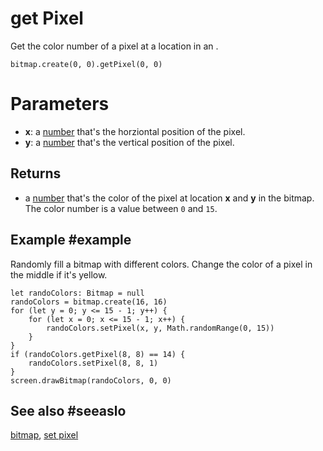 # get Pixel

Get the color number of a pixel at a location in an .

```sig
bitmap.create(0, 0).getPixel(0, 0)
```

# Parameters

* **x**: a [number](/types/number) that's the horziontal position of the pixel.
* **y**: a [number](/types/number) that's the vertical position of the pixel.

## Returns

* a [number](/types/number) that's the color of the pixel at location **x** and **y** in the bitmap. The color number is a value between `0` and `15`.

## Example #example

Randomly fill a bitmap with different colors. Change the color of a pixel in the middle if it's yellow.

```blocks
let randoColors: Bitmap = null
randoColors = bitmap.create(16, 16)
for (let y = 0; y <= 15 - 1; y++) {
    for (let x = 0; x <= 15 - 1; x++) {
        randoColors.setPixel(x, y, Math.randomRange(0, 15))
    }
}
if (randoColors.getPixel(8, 8) == 14) {
    randoColors.setPixel(8, 8, 1)
}
screen.drawBitmap(randoColors, 0, 0)    
```

## See also #seeaslo

[bitmap](/types/bitmap),
[set pixel](/reference/bitmaps/bitmap/set-pixel)

